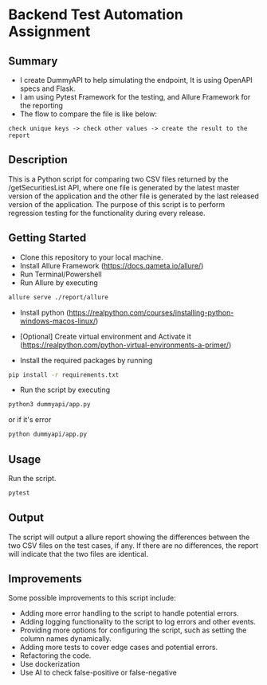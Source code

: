 # Backend Test Automation Assignment

## Summary

- I create DummyAPI to help simulating the endpoint, It is using OpenAPI specs and Flask.
- I am using Pytest Framework for the testing, and Allure Framework for the reporting
- The flow to compare the file is like below:

```text
check unique keys -> check other values -> create the result to the report
```

## Description

This is a Python script for comparing two CSV files returned by the /getSecuritiesList API, where one file is generated by the latest master version of the application and the other file is generated by the last released version of the application. The purpose of this script is to perform regression testing for the functionality during every release.

## Getting Started

- Clone this repository to your local machine.
- Install Allure Framework (<https://docs.qameta.io/allure/>)
- Run Terminal/Powershell
- Run Allure by executing

```bash
allure serve ./report/allure
```

- Install python (<https://realpython.com/courses/installing-python-windows-macos-linux/>)

- [Optional] Create virtual environment and Activate it (<https://realpython.com/python-virtual-environments-a-primer/>)

- Install the required packages by running

```bash
pip install -r requirements.txt
```

- Run the script by executing

```bash
python3 dummyapi/app.py
```

or if it's error

```bash
python dummyapi/app.py
```

## Usage

Run the script.

```bash
pytest
```

## Output

The script will output a allure report showing the differences between the two CSV files on the test cases, if any. If there are no differences, the report will indicate that the two files are identical.

## Improvements

Some possible improvements to this script include:

- Adding more error handling to the script to handle potential errors.
- Adding logging functionality to the script to log errors and other events.
- Providing more options for configuring the script, such as setting the column names dynamically.
- Adding more tests to cover edge cases and potential errors.
- Refactoring the code.
- Use dockerization
- Use AI to check false-positive or false-negative
